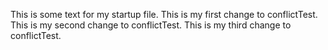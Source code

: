 This is some text for my startup file. 
This is my first change to conflictTest. 
This is my second change to conflictTest. 
This is my third change to conflictTest. 
